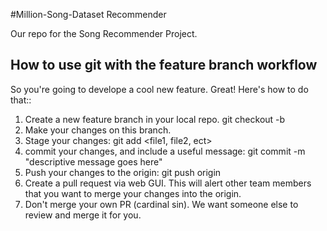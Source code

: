 #Million-Song-Dataset Recommender

Our repo for the Song Recommender Project.

How to use git with the feature branch workflow
-----------------------------------------------

So you're going to develope a cool new feature.  Great! Here's how to do that::

1.  Create a new feature branch in your local repo.  git checkout -b <descriptiveBranchName>
2.  Make your changes on this branch.
3.  Stage your changes: git add <file1, file2, ect>
4.  commit your changes, and include a useful message: git commit -m "descriptive message goes here"
5.  Push your changes to the origin: git push origin <branchName>
6.  Create a pull request via web GUI.  This will alert other team members that you want to merge your changes into the origin.
7.  Don't merge your own PR (cardinal sin).  We want someone else to review and merge it for you.
 
